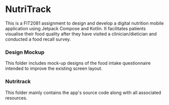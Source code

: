 # NutriTrack
This is a FIT2081 assignment to design and develop a digital nutrition mobile application using Jetpack Compose and Kotlin.
It facilitates patients visualise their food quality after they have visited a clinician/dietician and conducted a food recall survey.

### Design Mockup
This folder includes mock-up designs of the food intake questionnaire intended to improve the existing screen layout.

### Nutritrack
This folder mainly contains the app's source code along with all associated resources.
